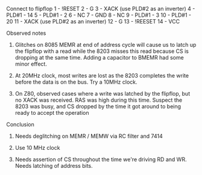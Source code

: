 Connect to flipflop
  1 - !RESET
  2 - G
  3 - XACK (use PLD#2 as an inverter)
  4 - PLD#1 - 14
  5 - PLD#1 - 2
  6 - NC
  7 - GND
  8 - NC
  9 - PLD#1 - 3
  10 - PLD#1 - 20
  11 - XACK (use PLD#2 as an inverter)
  12 - G
  13 - !REESET
  14 - VCC

Observed notes

1) Glitches on 8085 MEMR at end of address cycle will cause us to
   latch up the flipflop with a read while the 8203 misses this read
   because CS is dropping at the same time. Adding a capacitor to BMEMR
   had some minor effect.

2) At 20MHz clock, most writes are lost as the 8203 completes the write
   before the data is on the bus. Try a 10MHz clock.

3) On Z80, observed cases where a write was latched by the flipflop, but
   no XACK was received. RAS was high during this time. Suspect the 8203
   was busy, and CS dropped by the time it got around to being ready to
   accept the operation

Conclusion

1) Needs deglitching on MEMR / MEMW via RC filter and 7414

2) Use 10 MHz clock

3) Needs assertion of CS throughout the time we're driving RD and
   WR. Needs latching of address bits.
